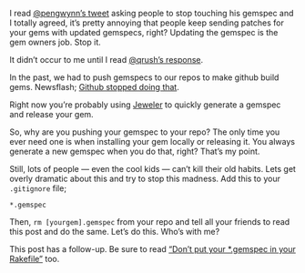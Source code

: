 <p>I read <a href="http://twitter.com/pengwynn/status/11321765532">@pengwynn&#8217;s tweet</a> asking people to stop touching his gemspec and I totally agreed, it&#8217;s pretty annoying that people keep sending patches for your gems with updated gemspecs, right? Updating the gemspec is the gem owners job. Stop it.</p>
<p>It didn&#8217;t occur to me until I read <a href="http://twitter.com/qrush/status/11323012967">@qrush&#8217;s response</a>.</p>
<p>In the past, we had to push gemspecs to our repos to make github build gems. Newsflash; <a href="http://gems.github.com">Github stopped doing that</a>.</p>
<p>Right now you&#8217;re probably using <a href="http://github.com/technicalpickles/jeweler">Jeweler</a> to quickly generate a gemspec and release your gem.</p>
<p>So, why are you pushing your gemspec to your repo? The only time you ever need one is when installing your gem locally or releasing it. You always generate a new gemspec when you do that, right? That&#8217;s my point.</p>
<p>Still, lots of people &#8212; even the cool kids &#8212; can&#8217;t kill their old habits. Lets get overly dramatic about this and try to stop this madness. Add this to your <code>.gitignore</code> file;</p>
<pre><code>*.gemspec</code></pre>
<p>Then, <code>rm [yourgem].gemspec</code> from your repo and tell all your friends to read this post and do the same. Let&#8217;s do this. Who&#8217;s with me?</p>
<div class="notice">
This post has a follow-up. Be sure to read <a href="http://jeffkreeftmeijer.com/2010/dont-put-your-gemspec-in-your-rakefile">&#8220;Don&#8217;t put your *.gemspec in your Rakefile&#8221;</a> too.
</div>